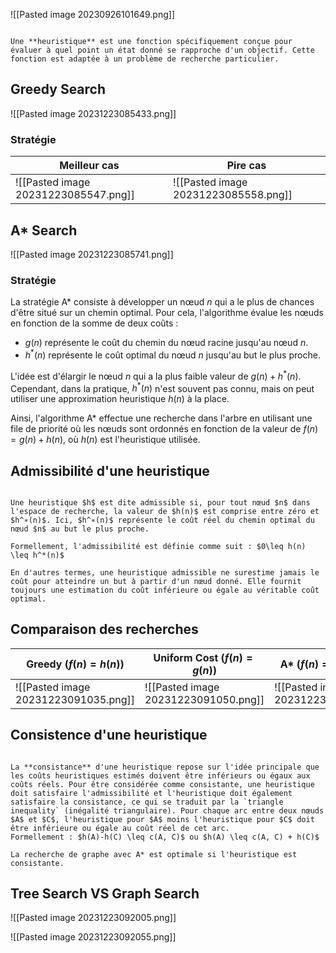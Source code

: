 ![[Pasted image 20230926101649.png]]

```ad-definition

Une **heuristique** est une fonction spécifiquement conçue pour évaluer à quel point un état donné se rapproche d'un objectif. Cette fonction est adaptée à un problème de recherche particulier.

```

## Greedy Search

![[Pasted image 20231223085433.png]]

### Stratégie

| Meilleur cas    | Pire cas    |
| --- | --- |
| ![[Pasted image 20231223085547.png]]    |  ![[Pasted image 20231223085558.png]]   |


## A* Search

![[Pasted image 20231223085741.png]]

### Stratégie

La stratégie A* consiste à développer un nœud $n$ qui a le plus de chances d'être situé sur un chemin optimal. Pour cela, l'algorithme évalue les nœuds en fonction de la somme de deux coûts :

- $g(n)$ représente le coût du chemin du nœud racine jusqu'au nœud $n$.
- $h^*(n)$ représente le coût optimal du nœud $n$ jusqu'au but le plus proche.

L'idée est d'élargir le nœud $n$ qui a la plus faible valeur de $g(n)+h^*(n)$. Cependant, dans la pratique, $h^*(n)$ n'est souvent pas connu, mais on peut utiliser une approximation heuristique $h(n)$ à la place.

Ainsi, l'algorithme A* effectue une recherche dans l'arbre en utilisant une file de priorité où les nœuds sont ordonnés en fonction de la valeur de $f(n)=g(n) + h(n)$, où $h(n)$ est l'heuristique utilisée.

## Admissibilité d'une heuristique 

```ad-definition

Une heuristique $h$ est dite admissible si, pour tout nœud $n$ dans l'espace de recherche, la valeur de $h(n)$ est comprise entre zéro et $h^∗(n)$. Ici, $h^∗(n)$ représente le coût réel du chemin optimal du nœud $n$ au but le plus proche.

Formellement, l'admissibilité est définie comme suit : $0\leq h(n) \leq h^*(n)$

En d'autres termes, une heuristique admissible ne surestime jamais le coût pour atteindre un but à partir d'un nœud donné. Elle fournit toujours une estimation du coût inférieure ou égale au véritable coût optimal.

```


## Comparaison des recherches

| Greedy ($f(n) = h(n)$)               | Uniform Cost ($f(n) = g(n)$)         | A* ($f(n) = g(n)+h(n)$)              |
| ------------------------------------ | ------------------------------------ | ------------------------------------ |
| ![[Pasted image 20231223091035.png]] | ![[Pasted image 20231223091050.png]] | ![[Pasted image 20231223091107.png]] |

## Consistence d'une heuristique

```ad-definition

La **consistance** d'une heuristique repose sur l'idée principale que les coûts heuristiques estimés doivent être inférieurs ou égaux aux coûts réels. Pour être considérée comme consistante, une heuristique doit satisfaire l'admissibilité et l'heuristique doit également satisfaire la consistance, ce qui se traduit par la `triangle inequality` (inégalité triangulaire). Pour chaque arc entre deux nœuds $A$ et $C$, l'heuristique pour $A$ moins l'heuristique pour $C$ doit être inférieure ou égale au coût réel de cet arc.
Formellement : $h(A)-h(C) \leq c(A, C)$ ou $h(A) \leq c(A, C) + h(C)$

La recherche de graphe avec A* est optimale si l'heuristique est consistante.

```

## Tree Search VS Graph Search

![[Pasted image 20231223092005.png]]

![[Pasted image 20231223092055.png]]

